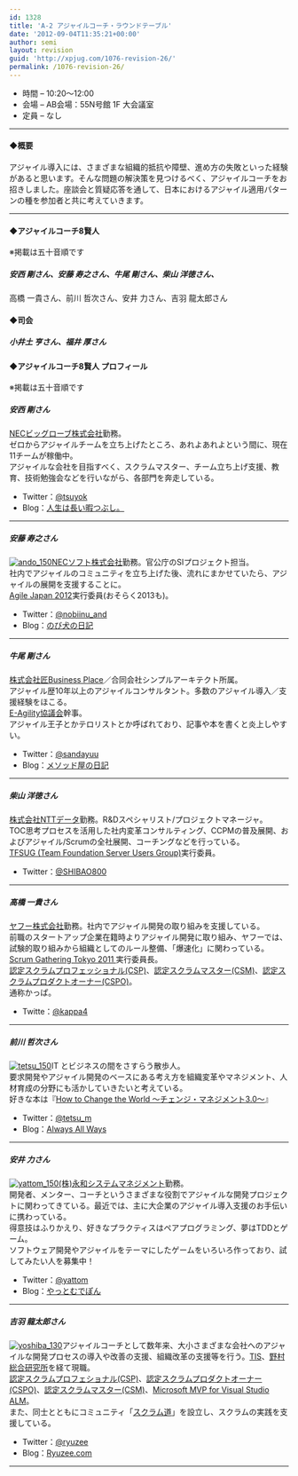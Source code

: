 ```yaml
---
id: 1328
title: 'A-2 アジャイルコーチ・ラウンドテーブル'
date: '2012-09-04T11:35:21+00:00'
author: semi
layout: revision
guid: 'http://xpjug.com/1076-revision-26/'
permalink: /1076-revision-26/
---
```


- 時間 – 10:20〜12:00
- 会場 – AB会場：55N号館 1F 大会議室
- 定員 – なし

---

#### ◆概要

アジャイル導入には、さまざまな組織的抵抗や障壁、進め方の失敗といった経験があると思います。そんな問題の解決策を見つけるべく、アジャイルコーチをお招きしました。座談会と質疑応答を通して、日本におけるアジャイル適用パターンの種を参加者と共に考えていきます。

---

#### ◆アジャイルコーチ8賢人

※掲載は五十音順です

##### 安西 剛さん、安藤 寿之さん、牛尾 剛さん、柴山 洋徳さん、  
高橋 一貴さん、前川 哲次さん、安井 力さん、吉羽 龍太郎さん

#### ◆司会

##### 小井土 亨さん、福井 厚さん

#### ◆アジャイルコーチ8賢人 プロフィール

※掲載は五十音順です

##### 安西 剛さん

[NECビッグローブ株式会社](http://www.biglobe.co.jp/)勤務。  
ゼロからアジャイルチームを立ち上げたところ、あれよあれよという間に、現在11チームが稼働中。  
アジャイルな会社を目指すべく、スクラムマスター、チーム立ち上げ支援、教育、技術勉強会などを行いながら、各部門を奔走している。

- Twitter：[@tsuyok](https://twitter.com/tsuyok)
- Blog：[人生は長い暇つぶし。](http://d.hatena.ne.jp/tsuyok/)

---

##### 安藤 寿之さん

[![](http://xpjug.com/wp-content/uploads/2012/08/ando_150.png "ando_150")](http://xpjug.com/wp-content/uploads/2012/08/ando_150.png)[NECソフト株式会社](http://www.necsoft.com/)勤務。官公庁のSIプロジェクト担当。  
社内でアジャイルのコミュニティを立ち上げた後、流れにまかせていたら、アジャイルの展開を支援することに。  
[Agile Japan 2012](http://agilejapan.org/)実行委員(おそらく2013も)。

- Twitter：[@nobiinu\_and](https://twitter.com/nobiinu_and)
- Blog：[のび犬の日記](http://d.hatena.ne.jp/couger/)

---

##### 牛尾 剛さん

[株式会社匠Business Place](http://www.takumi-businessplace.co.jp/)／合同会社シンプルアーキテクト所属。  
アジャイル歴10年以上のアジャイルコンサルタント。多数のアジャイル導入／支援経験をほこる。  
[E-Agility協議会](http://www.facebook.com/e.agility)幹事。  
アジャイル王子とかテロリストとか呼ばれており、記事や本を書くと炎上しやすい。

- Twitter：[@sandayuu](https://twitter.com/sandayuu)
- Blog：[メソッド屋の日記](http://d.hatena.ne.jp/simplearchitect/)

---

##### 柴山 洋徳さん

[株式会社NTTデータ](http://www.nttdata.com/jp/ja/)勤務。R&amp;Dスペシャリスト/プロジェクトマネージャ。  
TOC思考プロセスを活用した社内変革コンサルティング、CCPMの普及展開、およびアジャイル/Scrumの全社展開、コーチングなどを行っている。  
[TFSUG (Team Foundation Server Users Group)](http://tfsug.com/)実行委員。

- Twitter：[@SHIBAO800](https://twitter.com/SHIBAO800)

---

##### 高橋 一貴さん

[ヤフー株式会社](http://docs.yahoo.co.jp/)勤務。社内でアジャイル開発の取り組みを支援している。  
前職のスタートアップ企業在籍時よりアジャイル開発に取り組み、ヤフーでは、試験的取り組みから組織としてのルール整備、「爆速化」に関わっている。  
[Scrum Gathering Tokyo 2011 ](http://www.scrumgatheringtokyo.org/sgt2011/)実行委員長。  
[認定スクラムプロフェッショナル(CSP)](http://www.scrumalliance.org/pages/certified_scrum_professional)、[認定スクラムマスター(CSM)](http://www.scrumalliance.org/pages/CSM)、[認定スクラムプロダクトオーナー(CSPO)](http://www.scrumalliance.org/pages/certified_scrum_product_owner)。  
通称かっぱ。

- Twitte：[@kappa4](https://twitter.com/kappa4)

---

##### 前川 哲次さん

[![](http://xpjug.com/wp-content/uploads/2012/08/tetsu_150.png "tetsu_150")](http://xpjug.com/wp-content/uploads/2012/08/tetsu_150.png)IT とビジネスの間をさすらう散歩人。  
要求開発やアジャイル開発のベースにある考え方を組織変革やマネジメント、人材育成の分野にも活かしていきたいと考えている。  
好きな本は『[How to Change the World 〜チェンジ・マネジメント3.0〜](http://tatsu-zine.com/books/howtochangetheworld)』

- Twitter：[@tetsu\_m](https://twitter.com/tetsu_m)
- Blog：[Always All Ways](http://tmaegawa.hatenablog.com/)

---

##### 安井 力さん

[![](http://xpjug.com/wp-content/uploads/2012/08/yattom_150.png "yattom_150")](http://xpjug.com/wp-content/uploads/2012/08/yattom_150.png)[(株)永和システムマネジメント](http://www.esm.co.jp/)勤務。  
開発者、メンター、コーチというさまざまな役割でアジャイルな開発プロジェクトに関わってきている。最近では、主に大企業のアジャイル導入支援のお手伝いに携わっている。  
得意技はふりかえり、好きなプラクティスはペアプログラミング、夢はTDDとゲーム。  
ソフトウェア開発やアジャイルをテーマにしたゲームをいろいろ作っており、試してみたい人を募集中！

- Twitter：[@yattom](https://twitter.com/yattom/)
- Blog：[やっとむでぽん](http://d.hatena.ne.jp/yach/)

---

##### 吉羽 龍太郎さん

[![](http://xpjug.com/wp-content/uploads/2012/08/yoshiba_130.png "yoshiba_130")](http://xpjug.com/wp-content/uploads/2012/08/yoshiba_130.png)アジャイルコーチとして数年来、大小さまざまな会社へのアジャイルな開発プロセスの導入や改善の支援、組織改革の支援等を行う。[TIS](http://www.tis.co.jp/)、[野村総合研究所](http://www.nri.co.jp/)を経て現職。  
[認定スクラムプロフェショナル(CSP)](http://www.scrumalliance.org/pages/certified_scrum_professional)、[認定スクラムプロダクトオーナー(CSPO)](http://www.scrumalliance.org/pages/certified_scrum_product_owner)、[認定スクラムマスター(CSM)](http://www.scrumalliance.org/pages/CSM)、[Microsoft MVP for Visual Studio ALM](https://mvp.support.microsoft.com/profile=7EEE6276-5E7C-4FCA-910B-BB45F54CD2E4)。  
また、同士とともにコミュニティ「[スクラム道](http://www.taoofscrum.org/)」を設立し、スクラムの実践を支援している。

- Twitter：[@ryuzee](https://twitter.com/ryuzee)
- Blog：[Ryuzee.com](http://www.ryuzee.com/)

---